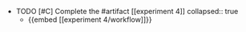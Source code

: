   - TODO [#C] Complete the #artifact [[experiment 4]]
    collapsed:: true
    - {{embed [[experiment 4/workflow]]}}


